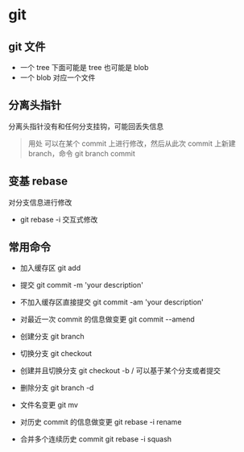 # git

## git 文件

- 一个 tree 下面可能是 tree 也可能是 blob
- 一个 blob 对应一个文件

## 分离头指针

分离头指针没有和任何分支挂钩，可能回丢失信息

> 用处 可以在某个 commit 上进行修改，然后从此次 commit 上新建 branch，命令 git branch <branch> commit

## 变基 rebase

对分支信息进行修改

- git rebase -i <branch> 交互式修改

## 常用命令

- 加入缓存区 git add
- 提交 git commit -m 'your description'
- 不加入缓存区直接提交 git commit -am 'your description'

- 对最近一次 commit 的信息做变更 git commit --amend

- 创建分支 git branch <branch>
- 切换分支 git checkout <branch>
- 创建并且切换分支 git checkout -b <branch> <branch>/<commit> 可以基于某个分支或者提交

- 删除分支 git branch -d <branch>

- 文件名变更 git mv <source> <destination>

- 对历史 commit 的信息做变更 git rebase -i <branch> rename
- 合并多个连续历史 commit git rebase -i <branch> squash
